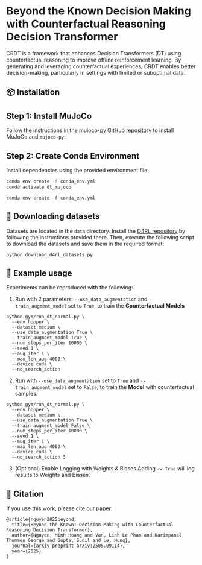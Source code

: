 # Beyond the Known Decision Making with Counterfactual Reasoning Decision Transformer

CRDT is a framework that enhances Decision Transformers (DT) using counterfactual reasoning to improve offline reinforcement learning. By generating and leveraging counterfactual experiences, CRDT enables better decision-making, particularly in settings with limited or suboptimal data.

## 📦 Installation

## Step 1: Install MuJoCo

Follow the instructions in the [mujoco-py GitHub repository](https://github.com/openai/mujoco-py) to install MuJoCo and `mujoco-py`.

## Step 2: Create Conda Environment

Install dependencies using the provided environment file:

```bash
conda env create -f conda_env.yml
conda activate dt_mujoco
```

```
conda env create -f conda_env.yml
```

## 📁 Downloading datasets

Datasets are located in the `data` directory.
Install the [D4RL repository](https://github.com/rail-berkeley/d4rl) by following the instructions provided there.
Then, execute the following script to download the datasets and save them in the required format:

```
python download_d4rl_datasets.py
```

## 🚀 Example usage

Experiments can be reproduced with the following:

1. Run with 2 parameters: `--use_data_augmentation` and `--train_augment_model` set to `True`, to train the **Counterfactual Models**

```
python gym/run_dt_normal.py \
  --env hopper \
  --dataset medium \
  --use_data_augmentation True \
  --train_augment_model True \
  --num_steps_per_iter 10000 \
  --seed 1 \
  --aug_iter 1 \
  --max_len_aug 4000 \
  --device cuda \
  --no_search_action 
```

2. Run with `--use_data_augmentation` set to `True` and `--train_augment_model` set to `False`, to train the **Model** with counterfactual samples.
```
python gym/run_dt_normal.py \
  --env hopper \
  --dataset medium \
  --use_data_augmentation True \
  --train_augment_model False \
  --num_steps_per_iter 10000 \
  --seed 1 \
  --aug_iter 1 \
  --max_len_aug 4000 \
  --device cuda \
  --no_search_action 3 
```

3.  (Optional) Enable Logging with Weights & Biases
Adding `-w True` will log results to Weights and Biases.

## 📄 Citation
If you use this work, please cite our paper:
```
@article{nguyen2025beyond,
  title={Beyond the Known: Decision Making with Counterfactual Reasoning Decision Transformer},
  author={Nguyen, Minh Hoang and Van, Linh Le Pham and Karimpanal, Thommen George and Gupta, Sunil and Le, Hung},
  journal={arXiv preprint arXiv:2505.09114},
  year={2025}
}
```









